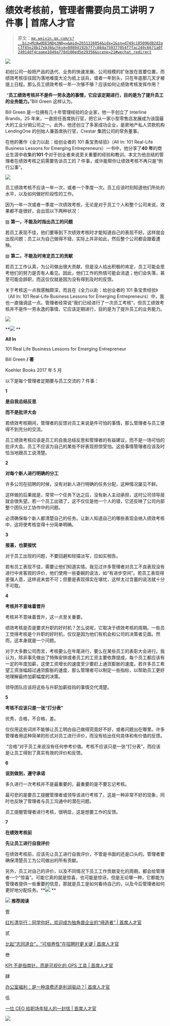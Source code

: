 # 绩效考核前，管理者需要向员工讲明 7 件事 | 首席人才官

> 原文：[`mp.weixin.qq.com/s?__biz=MzAwODE5NDg3NQ==&mid=2651226054&idx=1&sn=d749c185096d02d2ac3f85e28b17eb36&chksm=80804192b7f7c884a759377054f7fac249c6671a0f24914df4caaee1049a778d100ed5e29356&scene=21#wechat_redirect`](http://mp.weixin.qq.com/s?__biz=MzAwODE5NDg3NQ==&mid=2651226054&idx=1&sn=d749c185096d02d2ac3f85e28b17eb36&chksm=80804192b7f7c884a759377054f7fac249c6671a0f24914df4caaee1049a778d100ed5e29356&scene=21#wechat_redirect)

![](img/63b9751b7e769cd004f042ec8a452c15.png)

初创公司一般把产品的迭代、业务的快速发展、公司规模的扩张放在首要位置，而绩效考核往往因为落地难度大沦为纸上谈兵，或者一年到头，只在年底那几天才被提上日程。那么员工绩效考核一年一次够不够？应该如何让绩效考核发挥作用？

 “**员工绩效考核并不是件一劳永逸的事情，它应该定期进行，目的是为了提升员工的业务能力。**”Bill Green 这样认为。

Bill Green 是一位拥有几十年管理经验的企业家，他一手创立了 Interline Brands，25 年来，一直担任首席执行官，把它从一家小型零售店发展成为该国最大的工业分销公司之一。此外，他还创立了多家成功企业，是房地产私人贷款机构 LendingOne 的创始人兼首席执行官，Crestar 集团公司的常务董事。

在他的著作《全力以赴：给创业者的 101 条宝贵经验》（All In: 101 Real-Life Business Lessons for Emerging Entrepreneurs）一书中，他分享了**40 年**的商业生涯中收集的**101 个**对于创业者来说至关重要的经验和教训。本文为他总结的管理者在绩效考核之前需要告诉员工的 7 件事，或许能帮你让绩效考核不再只是“例行公事”。

![](img/594a919cb153e8892246a1c882f2cad4.png)

员工绩效考核不应该一年一次，或者一个季度一次。员工应该时刻知道他们所处的水平，以及如何做好阶段性的工作。

因为一年一次或者一季度一次绩效考核，无论是对于员工个人和整个公司来说，效果都不是很好，会出现以下两种状况：

▨ **第一，不能及时指出员工的问题**

若员工表现不佳，他们要等到下次绩效考核时才能知道自己的表现不好。这样就会出现问题：员工以为自己做得不错，实际上并非如此，然后整个公司都会跟着遭殃。

▨ **第二，不能及时肯定员工的贡献**

若员工工作认真，为公司做出很大贡献，但是没人给出积极的肯定，员工可能会思考他们的努力是否有人看见。因此，他们工作的热情可能会消退；他们会失落，甚至可能会辞职，而这仅仅就是因为没有得到及时的反馈。

关于考核这一点我感触颇深，而且在《全力以赴：给创业者的 101 条宝贵经验》（All In: 101 Real-Life Business Lessons for Emerging Entrepreneurs）中，我也一直强调这一点。管理者经常说“我们已经进行了一次员工考核”，但员工绩效考核并不是件一劳永逸的事情，它应该定期进行，目的是为了提升员工的业务能力。

![](img/380bc5a195460fe4a63d429f214a570d.png)

**![](img/d769e99ebaa00f02a115f8a7c0068fb9.png) **

**All In**

101 Real Life Business Lessons for Emerging Entrepreneur

Bill Green **/ 著**

Koehler Books 2017 年 5 月

以下是每个管理者定期要与员工交流的 7 件事：

**1**

**是自我总结反思**

**而不是批评大会**

若绩效考核期间，管理者的反馈对员工来说是件可怕的事情，那么管理者与员工便得不到充分的交流。

员工绩效考核应该是员工的自我总结反思和管理者的有益建议，而不是一场可怕的批评大会。员工不应该为自己的某些不好表现担惊受怕。这些事情管理者应该及时恰当地跟员工说清楚。

**2**

**对每个新人进行明确的分工**

许多公司在招聘的时候，没有对新人进行明确的任务分配，这种情况屡见不鲜。

这样做的后果就是，常常一个任务下达之后，没有新人主动承担，这时公司领导层就会很失望。若一个员工出错了，这不仅仅是他一个人的错，它还反映了公司内部整个团队分工协作中的问题。

必须确保每个新人都清楚自己的任务。让新人知道自己的哪些表现会纳入绩效考核中，这将使考核变得十分简单明确。

**3**

**报喜，也要报忧**

对于员工出现的问题，不要回避和轻描淡写，应如实相告。

若有员工表现不佳，需要让他们知道实情。我见过许多管理者对员工不良表现没有进行中肯客观的评价，他们使用一些委婉的说法，如“有进步空间”。若员工表现得差强人意，这样说未尝不可；但要是表现得实在堪忧，这样太过含蓄的说法就十分不可取。

**4**

**考核并不意味着晋升**

考核并不意味着晋升，这一点至关重要。

绩效考核是否是要求升职的好时机？怎么说呢，它取决于绩效考核的周期。一些员工觉得考核是个升职的好时机，仅仅是因为他们有机会和公司的决策者见面。然而，这本身就是一个问题。

对于大多数公司而言，考核要么在年尾进行，要么在某些员工的表彰大会进行。我认为，除非事先做出了特殊安排或者员工的工资主要依靠提成，每个员工都应该有一定的年度加薪，这使工资增长的速度至少要赶上通货膨胀的速度。若许多员工希望工资涨幅超过通货膨胀的速度，那么管理者可以制定一些指标，以帮助员工更好地理解最终加薪幅度的决策。

领导团队应该将这些与升职加薪挂钩的事情交代清楚。

**5**

**考核不应该只是一张“打分表”**

优秀，合格，不合格，差。

仅仅用这些词并不能够让员工明白自己做得究竟好不好，或者问题出在哪里。许多管理者用这种简单的形式对员工进行评价，而没有给出任何具体和有价值的反馈。

 “合格”对于员工来说没有任何参考价值。考核不应该只是一张“打分表”，而应该是让员工得到了真实有效的评价和反馈。

**6**

**说到做到，遵守承诺**

多久进行一次考核并不是最重要的，最重要的是不要忘记考核。

最可悲的是要员工提醒管理者或领导该进行考核了。这是一种非常不好的现象，同时也反映了管理者与员工沟通中的潜在问题。

员工提醒管理者进行考核，很明显，这是想要工作的反馈。

**7**

**在绩效考核前**

**先让员工进行自我评价**

在绩效考核前，应该先让员工进行自我评价，不管是书面的还是口头的。管理者要确保清楚员工为公司做出的所有贡献。

另外，员工对自己的评价，以及不同情况下员工工作贡献变化的周期，都会给管理者一个“惊喜”。可能它真的就是惊喜，也可能是惊讶。但是无论哪一种，它都能为管理者提供一些重要的信息，那就是员工是如何看待自己的，以及今后管理者如何更好地分配任务。**![](img/d769e99ebaa00f02a115f8a7c0068fb9.png) **

**![](img/d769e99ebaa00f02a115f8a7c0068fb9.png) 推荐阅读**

壹

[红杉清华行：同学你好，欢迎成为独角兽企业的“缔造者” | 首席人才官](http://mp.weixin.qq.com/s?__biz=MzAwODE5NDg3NQ==&mid=2651225997&idx=1&sn=19d266956f1cc49201c66f324821df7e&chksm=808041d9b7f7c8cf6d6ca4f033cea94868fc3b9625d511a53d354b16aacd0cacdf106c791c82&scene=21#wechat_redirect)

贰

[比起“志同道合”，“可培养性”在招聘时更关键 | 首席人才官](http://mp.weixin.qq.com/s?__biz=MzAwODE5NDg3NQ==&mid=2651225914&idx=1&sn=6128d178e9ec02a4f917dbc5276e41b1&chksm=8080416eb7f7c878f9cab0059a45c760db18379dac96786f3358dc11167aae8d60ace05e39da&scene=21#wechat_redirect)

叁

[KPI 不是指南针，而是可视化的 GPS 工具 | 首席人才官](http://mp.weixin.qq.com/s?__biz=MzAwODE5NDg3NQ==&mid=2651225800&idx=1&sn=540419d5c125f6440de27f578502cbf2&chksm=8080409cb7f7c98ad9563a4f9b2c4c474b18a0d721fb38cf5e81e089c70617ad952fae2436e5&scene=21#wechat_redirect)

肆

[办公室福利：是一种浪费还是利润驱动？| 首席人才官](http://mp.weixin.qq.com/s?__biz=MzAwODE5NDg3NQ==&mid=2651225757&idx=1&sn=cabfa1eeb863a27a2a560d43d9fac6b1&chksm=808040c9b7f7c9df7d11c212e032fb72134457ca0ad63cc7bde272a3adb68e1ea2dd390d0dc2&scene=21#wechat_redirect)

伍

[一位 CEO 给职场年轻人的一封信 | 首席人才官](http://mp.weixin.qq.com/s?__biz=MzAwODE5NDg3NQ==&mid=2651225716&idx=1&sn=53972c07b3bcff0be323293ed5fc77c1&chksm=80804020b7f7c9369e361d2cfdd9c5dd5602e938eac464d031277cd5a4ffc75a447c1a634ce9&scene=21#wechat_redirect)

![](img/297c025c06c4957cfb2b24acebd24b26.png)